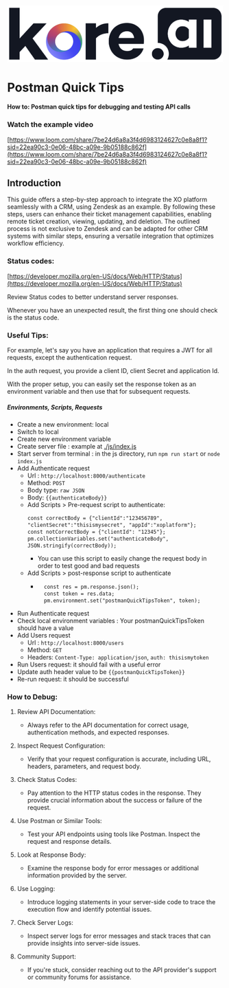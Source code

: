 ![kore logo](../assets/kore-logo.png)
# Postman Quick Tips

#### How to: Postman quick tips for debugging and testing API calls

### Watch the example video 
[https://www.loom.com/share/7be24d6a8a3f4d6983124627c0e8a8f1?sid=22ea90c3-0e06-48bc-a09e-9b05188c862f](https://www.loom.com/share/7be24d6a8a3f4d6983124627c0e8a8f1?sid=22ea90c3-0e06-48bc-a09e-9b05188c862f)

## Introduction

This guide offers a step-by-step approach to integrate the XO platform seamlessly with a CRM, using Zendesk as an example. 
By following these steps, users can enhance their ticket management capabilities, enabling remote ticket creation, viewing, updating, and deletion. 
The outlined process is not exclusive to Zendesk and can be adapted for other CRM systems with similar steps, ensuring a versatile integration that optimizes workflow efficiency.

### Status codes: 
[https://developer.mozilla.org/en-US/docs/Web/HTTP/Status](https://developer.mozilla.org/en-US/docs/Web/HTTP/Status)

Review Status codes to better understand server responses. 

Whenever you have an unexpected result, the first thing one should check is the status code. 

### Useful Tips:

For example, let's say you have an application that requires a JWT for all requests, except the authentication request. 

In the auth request, you provide a client ID, client Secret and application Id. 

With the proper setup, you can easily set the response token as an environment variable and then use that for subsequent requests. 

##### Environments, Scripts, Requests 
- Create a new environment: local
- Switch to local
- Create new environment variable
- Create server file : example at [./js/index.js](./js/index.js)
- Start server from terminal : in the js directory, run `npm run start` or `node index.js`
- Add Authenticate request
    - Url : `http://localhost:8000/authenticate`
    - Method: `POST`
    - Body type: `raw JSON`
    - Body: `{{authenticateBody}}`
    - Add Scripts > Pre-request script to authenticate: 
        ```
        const correctBody = {"clientId":"123456789", "clientSecret":"thisismysecret", "appId":"xoplatform"};
        const notCorrectBody = {"clientId": "12345"};
        pm.collectionVariables.set("authenticateBody", JSON.stringify(correctBody));
        ```
        - You can use this script to easily change the request body in order to test good and bad requests
    - Add Scripts > post-response script to authenticate 
        - ```
            const res = pm.response.json();
            const token = res.data;
            pm.environment.set("postmanQuickTipsToken", token);
            ```
- Run Authenticate request
- Check local environment variables : Your postmanQuickTipsToken should have a value
- Add Users request
    - Url : `http://localhost:8000/users`
    - Method: `GET`
    - Headers: `Content-Type: application/json`, `auth: thisismytoken`
- Run Users request: it should fail with a useful error
- Update auth header value to be `{{postmanQuickTipsToken}}`
- Re-run request: it should be successful

### How to Debug:

1. Review API Documentation:
   - Always refer to the API documentation for correct usage, authentication methods, and expected responses.

2. Inspect Request Configuration:
   - Verify that your request configuration is accurate, including URL, headers, parameters, and request body.

3. Check Status Codes:
   - Pay attention to the HTTP status codes in the response. They provide crucial information about the success or failure of the request.

4. Use Postman or Similar Tools:
   - Test your API endpoints using tools like Postman. Inspect the request and response details.

5. Look at Response Body:
   - Examine the response body for error messages or additional information provided by the server.

6. Use Logging:
   - Introduce logging statements in your server-side code to trace the execution flow and identify potential issues.

7. Check Server Logs:
   - Inspect server logs for error messages and stack traces that can provide insights into server-side issues.

8. Community Support:
   - If you're stuck, consider reaching out to the API provider's support or community forums for assistance.

